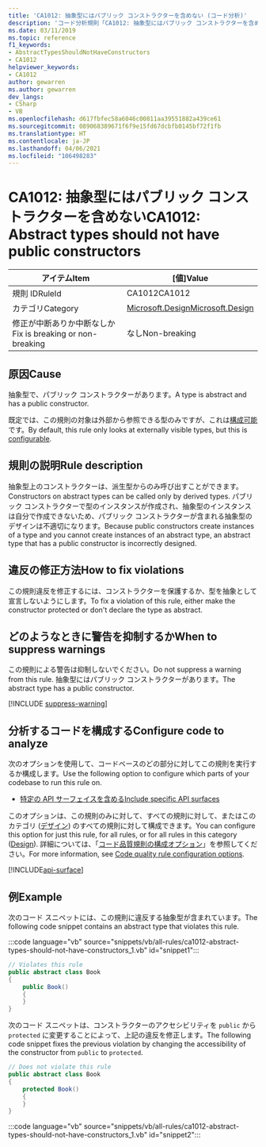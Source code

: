 ```yaml
---
title: 'CA1012: 抽象型にはパブリック コンストラクターを含めない (コード分析)'
description: 'コード分析規則「CA1012: 抽象型にはパブリック コンストラクターを含めない」について説明します'
ms.date: 03/11/2019
ms.topic: reference
f1_keywords:
- AbstractTypesShouldNotHaveConstructors
- CA1012
helpviewer_keywords:
- CA1012
author: gewarren
ms.author: gewarren
dev_langs:
- CSharp
- VB
ms.openlocfilehash: d617fbfec58a6046c00811aa39551882a439ce61
ms.sourcegitcommit: 089068389671f6f9e15fd67dcbfb0145bf72f1fb
ms.translationtype: HT
ms.contentlocale: ja-JP
ms.lasthandoff: 04/06/2021
ms.locfileid: "106498283"
---
```

# <a name="ca1012-abstract-types-should-not-have-public-constructors"></a><span data-ttu-id="52d8d-103">CA1012: 抽象型にはパブリック コンストラクターを含めない</span><span class="sxs-lookup"><span data-stu-id="52d8d-103">CA1012: Abstract types should not have public constructors</span></span>

| <span data-ttu-id="52d8d-104">アイテム</span><span class="sxs-lookup"><span data-stu-id="52d8d-104">Item</span></span>                                     | <span data-ttu-id="52d8d-105">[値]</span><span class="sxs-lookup"><span data-stu-id="52d8d-105">Value</span></span>            |
|------------------------------------------|------------------|
| <span data-ttu-id="52d8d-106">規則 ID</span><span class="sxs-lookup"><span data-stu-id="52d8d-106">RuleId</span></span>                                   | <span data-ttu-id="52d8d-107">CA1012</span><span class="sxs-lookup"><span data-stu-id="52d8d-107">CA1012</span></span>           |
| <span data-ttu-id="52d8d-108">カテゴリ</span><span class="sxs-lookup"><span data-stu-id="52d8d-108">Category</span></span>                                 | [<span data-ttu-id="52d8d-109">Microsoft.Design</span><span class="sxs-lookup"><span data-stu-id="52d8d-109">Microsoft.Design</span></span>](design-warnings.md) |
| <span data-ttu-id="52d8d-110">修正が中断ありか中断なしか</span><span class="sxs-lookup"><span data-stu-id="52d8d-110">Fix is breaking or non-breaking</span></span> | <span data-ttu-id="52d8d-111">なし</span><span class="sxs-lookup"><span data-stu-id="52d8d-111">Non-breaking</span></span>     |

## <a name="cause"></a><span data-ttu-id="52d8d-112">原因</span><span class="sxs-lookup"><span data-stu-id="52d8d-112">Cause</span></span>

<span data-ttu-id="52d8d-113">抽象型で、パブリック コンストラクターがあります。</span><span class="sxs-lookup"><span data-stu-id="52d8d-113">A type is abstract and has a public constructor.</span></span>

<span data-ttu-id="52d8d-114">既定では、この規則の対象は外部から参照できる型のみですが、これは[構成可能](#configure-code-to-analyze)です。</span><span class="sxs-lookup"><span data-stu-id="52d8d-114">By default, this rule only looks at externally visible types, but this is [configurable](#configure-code-to-analyze).</span></span>

## <a name="rule-description"></a><span data-ttu-id="52d8d-115">規則の説明</span><span class="sxs-lookup"><span data-stu-id="52d8d-115">Rule description</span></span>

<span data-ttu-id="52d8d-116">抽象型上のコンストラクターは、派生型からのみ呼び出すことができます。</span><span class="sxs-lookup"><span data-stu-id="52d8d-116">Constructors on abstract types can be called only by derived types.</span></span> <span data-ttu-id="52d8d-117">パブリック コンストラクターで型のインスタンスが作成され、抽象型のインスタンスは自分で作成できないため、パブリック コンストラクターが含まれる抽象型のデザインは不適切になります。</span><span class="sxs-lookup"><span data-stu-id="52d8d-117">Because public constructors create instances of a type and you cannot create instances of an abstract type, an abstract type that has a public constructor is incorrectly designed.</span></span>

## <a name="how-to-fix-violations"></a><span data-ttu-id="52d8d-118">違反の修正方法</span><span class="sxs-lookup"><span data-stu-id="52d8d-118">How to fix violations</span></span>

<span data-ttu-id="52d8d-119">この規則違反を修正するには、コンストラクターを保護するか、型を抽象として宣言しないようにします。</span><span class="sxs-lookup"><span data-stu-id="52d8d-119">To fix a violation of this rule, either make the constructor protected or don't declare the type as abstract.</span></span>

## <a name="when-to-suppress-warnings"></a><span data-ttu-id="52d8d-120">どのようなときに警告を抑制するか</span><span class="sxs-lookup"><span data-stu-id="52d8d-120">When to suppress warnings</span></span>

<span data-ttu-id="52d8d-121">この規則による警告は抑制しないでください。</span><span class="sxs-lookup"><span data-stu-id="52d8d-121">Do not suppress a warning from this rule.</span></span> <span data-ttu-id="52d8d-122">抽象型にはパブリック コンストラクターがあります。</span><span class="sxs-lookup"><span data-stu-id="52d8d-122">The abstract type has a public constructor.</span></span>

[!INCLUDE [suppress-warning](../../../../includes/code-analysis/suppress-warning.md)]

## <a name="configure-code-to-analyze"></a><span data-ttu-id="52d8d-123">分析するコードを構成する</span><span class="sxs-lookup"><span data-stu-id="52d8d-123">Configure code to analyze</span></span>

<span data-ttu-id="52d8d-124">次のオプションを使用して、コードベースのどの部分に対してこの規則を実行するか構成します。</span><span class="sxs-lookup"><span data-stu-id="52d8d-124">Use the following option to configure which parts of your codebase to run this rule on.</span></span>

- [<span data-ttu-id="52d8d-125">特定の API サーフェイスを含める</span><span class="sxs-lookup"><span data-stu-id="52d8d-125">Include specific API surfaces</span></span>](#include-specific-api-surfaces)

<span data-ttu-id="52d8d-126">このオプションは、この規則のみに対して、すべての規則に対して、またはこのカテゴリ ([デザイン](design-warnings.md)) のすべての規則に対して構成できます。</span><span class="sxs-lookup"><span data-stu-id="52d8d-126">You can configure this option for just this rule, for all rules, or for all rules in this category ([Design](design-warnings.md)).</span></span> <span data-ttu-id="52d8d-127">詳細については、「[コード品質規則の構成オプション](../code-quality-rule-options.md)」を参照してください。</span><span class="sxs-lookup"><span data-stu-id="52d8d-127">For more information, see [Code quality rule configuration options](../code-quality-rule-options.md).</span></span>

[!INCLUDE[api-surface](~/includes/code-analysis/api-surface.md)]

## <a name="example"></a><span data-ttu-id="52d8d-128">例</span><span class="sxs-lookup"><span data-stu-id="52d8d-128">Example</span></span>

<span data-ttu-id="52d8d-129">次のコード スニペットには、この規則に違反する抽象型が含まれています。</span><span class="sxs-lookup"><span data-stu-id="52d8d-129">The following code snippet contains an abstract type that violates this rule.</span></span>

:::code language="vb" source="snippets/vb/all-rules/ca1012-abstract-types-should-not-have-constructors_1.vb" id="snippet1":::

```csharp
// Violates this rule
public abstract class Book
{
    public Book()
    {
    }
}
```

<span data-ttu-id="52d8d-130">次のコード スニペットは、コンストラクターのアクセシビリティを `public` から `protected` に変更することによって、上記の違反を修正します。</span><span class="sxs-lookup"><span data-stu-id="52d8d-130">The following code snippet fixes the previous violation by changing the accessibility of the constructor from `public` to `protected`.</span></span>

```csharp
// Does not violate this rule
public abstract class Book
{
    protected Book()
    {
    }
}
```

:::code language="vb" source="snippets/vb/all-rules/ca1012-abstract-types-should-not-have-constructors_1.vb" id="snippet2":::

